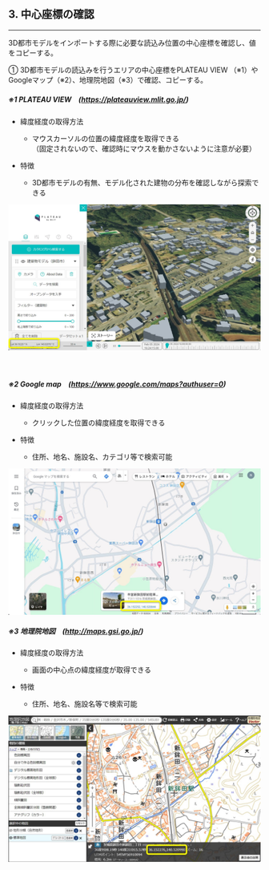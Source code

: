 ## 3. 中心座標の確認

------

3D都市モデルをインポートする際に必要な読込み位置の中心座標を確認し、値をコピーする。

① 3D都市モデルの読込みを行うエリアの中心座標をPLATEAU VIEW （※1）やGoogleマップ（※2）、地理院地図（※3）で確認、コピーする。

<!--

| <img width=140/> | 緯度経度の取得方法               |特徴                                 |
|----------------|-------------------------------|-----------------------------|
|<B>PLATEAU VIEW</B>      |マウスカーソルの位置の緯度経度を取得できる。<br>（固定されないので、確認時にマウスを動かさないように注意が必要）|3D都市モデルの有無、モデル化された建物の分布を確認しながら探索できる  |
|<B>Google map  </B>         	|クリックした位置の緯度経度を取得できる    	|住所、地名、施設名、カテゴリ等で検索可能  |
|<B>地理院地図       </B>         	|画面の中心点の緯度経度が取得できる         	|住所、地名、施設名等で検索可能|

<br>
<br><br><img src="../resources/userMan/1-3-1.png" style="zoom: 25%;" />

<br>
<br>
<br>

※1 [PLATEAU VIEW 2.0 (mlit.go.jp)](https://plateauview.mlit.go.jp/)

※2 https://www.google.com/maps?authuser=0

※3 http://maps.gsi.go.jp/

<br>
<br>
<br>

-->

##### ※1 PLATEAU VIEW　(https://plateauview.mlit.go.jp/)

- 緯度経度の取得方法

    - マウスカーソルの位置の緯度経度を取得できる<br>（固定されないので、確認時にマウスを動かさないように注意が必要）

- 特徴

    - 3D都市モデルの有無、モデル化された建物の分布を確認しながら探索できる

<img src="../resources/userMan/2-3-1-1.jpg" style="width:100" style="border: solid 1px #777777"/>
<br>
<br>
<br>

##### ※2 Google map　(https://www.google.com/maps?authuser=0)

- 緯度経度の取得方法

    - クリックした位置の緯度経度を取得できる

- 特徴

    - 住所、地名、施設名、カテゴリ等で検索可能

<img src="../resources/userMan/2-3-1-2.jpg" style="width:100" style="border: solid 1px #777777"/>
<br>

##### ※3 地理院地図　(http://maps.gsi.go.jp/)

- 緯度経度の取得方法

    - 画面の中心点の緯度経度が取得できる

- 特徴

    - 住所、地名、施設名等で検索可能  

<img src="../resources/userMan/2-3-1-3.jpg" style="width:100" style="border: solid 1px #777777"/>
